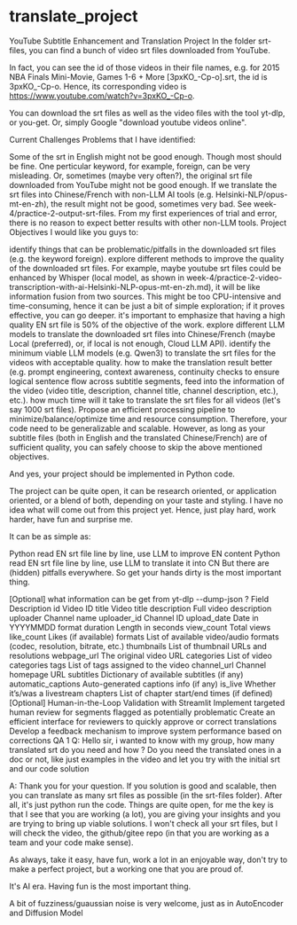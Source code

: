 # translate_project

YouTube Subtitle Enhancement and Translation Project
In the folder srt-files, you can find a bunch of video srt files downloaded from YouTube.

In fact, you can see the id of those videos in their file names, e.g. for 2015 NBA Finals Mini-Movie, Games 1-6 + More [3pxKO_-Cp-o].srt, the id is 3pxKO_-Cp-o. Hence, its corresponding video is https://www.youtube.com/watch?v=3pxKO_-Cp-o.

You can download the srt files as well as the video files with the tool yt-dlp, or you-get. Or, simply Google "download youtube videos online".

Current Challenges
Problems that I have identified:

Some of the srt in English might not be good enough. Though most should be fine. One perticular keyword, for example, foreign, can be very misleading. Or, sometimes (maybe very often?), the original srt file downloaded from YouTube might not be good enough.
If we translate the srt files into Chinese/French with non-LLM AI tools (e.g. Helsinki-NLP/opus-mt-en-zh), the result might not be good, sometimes very bad. See week-4/practice-2-output-srt-files. From my first experiences of trial and error, there is no reason to expect better results with other non-LLM tools.
Project Objectives
I would like you guys to:

identify things that can be problematic/pitfalls in the downloaded srt files (e.g. the keyword foreign).
explore different methods to improve the quality of the downloaded srt files. For example, maybe youtube srt files could be enhanced by Whisper (local model, as shown in week-4/practice-2-video-transcription-with-ai-Helsinki-NLP-opus-mt-en-zh.md), it will be like information fusion from two sources. This might be too CPU-intensive and time-consuming, hence it can be just a bit of simple exploration; if it proves effective, you can go deeper.
it's important to emphasize that having a high quality EN srt file is 50% of the objective of the work.
explore different LLM models to translate the downloaded srt files into Chinese/French (maybe Local (preferred), or, if local is not enough, Cloud LLM API).
identify the minimum viable LLM models (e.g. Qwen3) to translate the srt files for the videos with acceptable quality.
how to make the translation result better (e.g. prompt engineering, context awareness, continuity checks to ensure logical sentence flow across subtitle segments, feed into the information of the video (video title, description, channel title, channel description, etc.), etc.).
how much time will it take to translate the srt files for all videos (let's say 1000 srt files). Propose an efficient processing pipeline to minimize/balance/optimize time and resource consumption. Therefore, your code need to be generalizable and scalable.
However, as long as your subtitle files (both in English and the translated Chinese/French) are of sufficient quality, you can safely choose to skip the above mentioned objectives.

And yes, your project should be implemented in Python code.

The project can be quite open, it can be research oriented, or application oriented, or a blend of both, depending on your taste and styling. I have no idea what will come out from this project yet. Hence, just play hard, work harder, have fun and surprise me.

It can be as simple as:

Python read EN srt file line by line, use LLM to improve EN content
Python read EN srt file line by line, use LLM to translate it into CN
But there are (hidden) pitfalls everywhere. So get your hands dirty is the most important thing.

[Optional] what information can be get from yt-dlp --dump-json ?
Field	Description
id	Video ID
title	Video title
description	Full video description
uploader	Channel name
uploader_id	Channel ID
upload_date	Date in YYYYMMDD format
duration	Length in seconds
view_count	Total views
like_count	Likes (if available)
formats	List of available video/audio formats (codec, resolution, bitrate, etc.)
thumbnails	List of thumbnail URLs and resolutions
webpage_url	The original video URL
categories	List of video categories
tags	List of tags assigned to the video
channel_url	Channel homepage URL
subtitles	Dictionary of available subtitles (if any)
automatic_captions	Auto-generated captions info (if any)
is_live	Whether it’s/was a livestream
chapters	List of chapter start/end times (if defined)
[Optional] Human-in-the-Loop Validation with Streamlit
Implement targeted human review for segments flagged as potentially problematic
Create an efficient interface for reviewers to quickly approve or correct translations
Develop a feedback mechanism to improve system performance based on corrections
QA 1
Q: Hello sir, i wanted to know with my group, how many translated srt do you need and how ? Do you need the translated ones in a doc or not, like just examples in the video and let you try with the initial srt and our code solution

A: Thank you for your question. If you solution is good and scalable, then you can translate as many srt files as possible (in the srt-files folder). After all, it's just python run the code. Things are quite open, for me the key is that I see that you are working (a lot), you are giving your insights and you are trying to bring up viable solutions. I won't check all your srt files, but I will check the video, the github/gitee repo (in that you are working as a team and your code make sense).

As always, take it easy, have fun, work a lot in an enjoyable way, don't try to make a perfect project, but a working one that you are proud of.

It's AI era. Having fun is the most important thing.

A bit of fuzziness/guaussian noise is very welcome, just as in AutoEncoder and Diffusion Model 